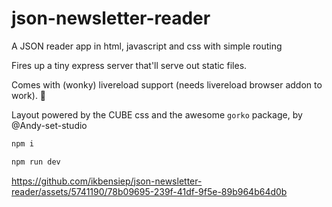 # json-newsletter-reader
A JSON reader app in html, javascript and css with simple routing

Fires up a tiny express server that'll serve out static files.

Comes with (wonky) livereload support (needs livereload browser addon to work). 🤔

Layout powered by the CUBE css and the awesome `gorko` package, by @Andy-set-studio

```bash
npm i
```

```bash
npm run dev
```



https://github.com/ikbensiep/json-newsletter-reader/assets/5741190/78b09695-239f-41df-9f5e-89b964b64d0b

